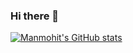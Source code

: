 ### Hi there 👋
[![Manmohit's GitHub stats](https://github-readme-stats.vercel.app/api?username=manmohitgrewal1)](https://github.com/anuraghazra/github-readme-stats)

<!--
**manmohitgrewal1/manmohitgrewal1** is a ✨ _special_ ✨ repository because its `README.md` (this file) appears on your GitHub profile.

Here are some ideas to get you started:

- 🔭 I’m currently working on ...
- 🌱 I’m currently learning ...
- 👯 I’m looking to collaborate on ...
- 🤔 I’m looking for help with ...
- 💬 Ask me about ...
- 📫 How to reach me: ...
- 😄 Pronouns: ...
- ⚡ Fun fact: ...
-->

